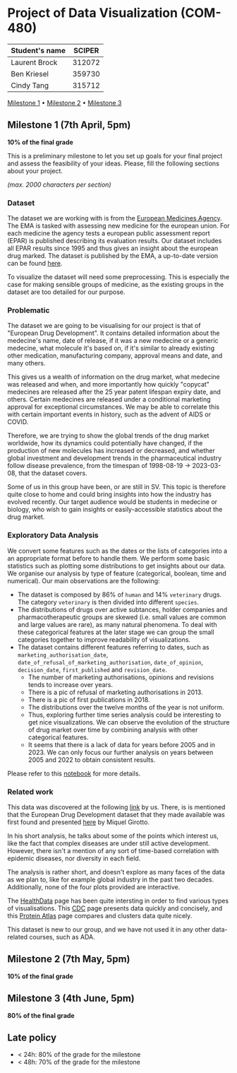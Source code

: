 # Project of Data Visualization (COM-480)

| Student's name | SCIPER |
| -------------- | ------ |
| Laurent Brock | 312072 |
| Ben Kriesel | 359730 | 
| Cindy Tang | 315712 |

[Milestone 1](#milestone-1) • [Milestone 2](#milestone-2) • [Milestone 3](#milestone-3)

## Milestone 1 (7th April, 5pm)

**10% of the final grade**

This is a preliminary milestone to let you set up goals for your final project and assess the feasibility of your ideas.
Please, fill the following sections about your project.

*(max. 2000 characters per section)*

### Dataset

The dataset we are working with is from the [European Medicines Agency](https://www.ema.europa.eu/en/about-us/what-we-do/authorisation-medicines). The EMA is tasked with assessing new medicine for the european union. For each medicine the agency tests a european public assessment report (EPAR) is published describing its evaluation results. Our dataset includes all EPAR results since 1995 and thus gives an insight about the european drug marked. The dataset is published by the EMA, a up-to-date version can be found [here](https://www.ema.europa.eu/en/medicines/download-medicine-data#european-public-assessment-reports-(epar)-section). 

To visualize the dataset will need some preprocessing. This is especially the case for making sensible groups of medicine, as the existing groups in the dataset are too detailed for our purpose.

### Problematic


The dataset we are going to be visualising for our project is that of "European Drug Development". It contains detailed information about the medecine's name, date of release, if it was a new medecine or a generic medecine, what molecule it's based on, if it's similar to already existing other medication, manufacturing company, approval means and date, and many others.

This gives us a wealth of information on the drug market, what medecine was released and when, and more importantly how quickly "copycat" medecines are released after the 25 year patent lifespan expiry date, and others.
Certain medecines are released under a conditional marketing approval for exceptional circumstances. We may be able to correlate this with certain important events in history, such as the advent of AIDS or COVID.

Therefore, we are trying to show the global trends of the drug market worldwide, how its dynamics could potentially have changed, if the production of new molecules has increased or decreased, and whether global investment and development trends in the pharmaceutical industry follow disease prevalence, from the timespan of 1998-08-19 -> 2023-03-08, that the dataset covers.

Some of us in this group have been, or are still in SV. This topic is therefore quite close to home and could bring insights into how the industry has evolved recently. Our target audience would be students in medecine or biology, who wish to gain insights or easily-accessible statistics about the drug market.

### Exploratory Data Analysis

We convert some features such as the dates or the lists of categories into a an appropriate format before to handle them. We perform some basic statistics such as plotting some distributions to get insights about our data. We organise our analysis by type of feature (categorical, boolean, time and numerical). Our main observations are the following:
- The dataset is composed by 86% of `human` and 14% `veterinary` drugs. The category `veterinary` is then divided into different `species`.
- The distributions of drugs over active subtances, holder companies and pharmacotherapeutic groups are skewed (i.e. small values are common and large values are rare), as many natural phenomena. To deal with these categorical features at the later stage we can group the small categories together to improve readability of visualizations.
- The dataset contains different features referring to dates, such as `marketing_authorisation_date`, `date_of_refusal_of_marketing_authorisation`, `date_of_opinion`, `decision_date`, `first_published` and `revision_date`. 
  - The number of marketing authorisations, opinions and revisions tends to increase over years.
  - There is a pic of refusal of marketing authorisations in 2013.
  - There is a pic of first publications in 2018.
  - The distributions over the twelve months of the year is not uniform.
  - Thus, exploring further time series analysis could be interesting to get nice visualizations. We can observe the evolution of the structure of drug market over time by combining analysis with other categorical features.
  - It seems that there is a lack of data for years before 2005 and in 2023. We can only focus our further analysis on years between 2005 and 2022 to obtain consistent results.

Please refer to this [notebook](eda.ipynb) for more details.

### Related work

This data was discovered at the following [link](https://github.com/rfordatascience/tidytuesday/tree/master/data/2023/2023-03-14/) by us. There, is is mentioned that the European Drug Development dataset that they made available was first found and presented [here](https://towardsdatascience.com/dissecting-28-years-of-european-pharmaceutical-development-3affd8f87dc0) by Miquel Girotto.

In his short analysis, he talks about some of the points which interest us, like the fact that complex diseases are under still active development. However, there isn't a mention of any sort of time-based correlation with epidemic diseases, nor diversity in each field.

The analysis is rather short, and doesn't explore as many faces of the data as we plan to, like for example global industry in the past two decades. Additionally, none of the four plots provided are interactive.

The [HealthData](https://www.healthdata.org/gbd/data-visualizations) page has been quite intersting in order to find various types of visualisations. This [CDC](https://covid.cdc.gov/covid-data-tracker/#vaccinations_vacc-people-booster-percent-total) page presents data quickly and concisely, and this [Protein Atlas](https://www.proteinatlas.org/humanproteome/immune+cell) page compares and clusters data quite nicely.

This dataset is new to our group, and we have not used it in any other data-related courses, such as ADA.

## Milestone 2 (7th May, 5pm)

**10% of the final grade**


## Milestone 3 (4th June, 5pm)

**80% of the final grade**


## Late policy

- < 24h: 80% of the grade for the milestone
- < 48h: 70% of the grade for the milestone

